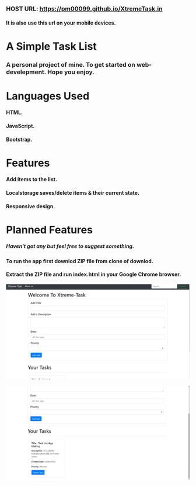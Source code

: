 ### HOST URL: https://pm00099.github.io/XtremeTask.in
#### It is also use this url on your mobile devices.

# A Simple Task List
### A personal project of mine. To get started on web-develepment. Hope you enjoy.

# Languages Used
#### HTML.
#### JavaScript.
#### Bootstrap.
# Features
#### Add items to the list.
#### Localstorage saves/delete items & their current state.
#### Responsive design.
# Planned Features
##### Haven't got any but feel free to suggest something.

#### To run the app first downlod ZIP file from clone of downlod.
#### Extract the ZIP file and run index.html in your Google Chrome browser.
![](https://github.com/PM00099/XtremeTask.in/blob/master/into_1.jpg)


![](https://github.com/PM00099/XtremeTask.in/blob/master/into_2.jpg)
